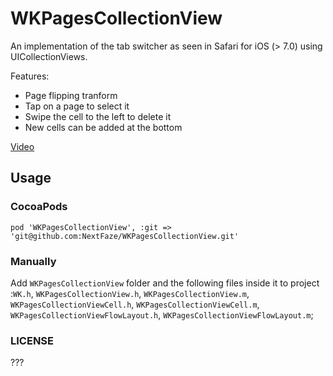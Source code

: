 # WKPagesCollectionView

An implementation of the tab switcher as seen in Safari for iOS (> 7.0) using UICollectionViews.

Features:
* Page flipping tranform
* Tap on a page to select it
* Swipe the cell to the left to delete it
* New cells can be added at the bottom

[Video](http://v.youku.com/v_show/id_XNzAzNDg4OTQ4.html)

## Usage

### CocoaPods
    pod 'WKPagesCollectionView', :git => 'git@github.com:NextFaze/WKPagesCollectionView.git'

### Manually
Add `WKPagesCollectionView` folder and the following files inside it to project :`WK.h`, `WKPagesCollectionView.h`, `WKPagesCollectionView.m`, `WKPagesCollectionViewCell.h`, `WKPagesCollectionViewCell.m`, `WKPagesCollectionViewFlowLayout.h`, `WKPagesCollectionViewFlowLayout.m`;

### LICENSE
???
